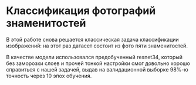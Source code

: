 # Классификация фотографий знаменитостей

В этой работе снова решается классическая задача классификации изображений: на этот раз датасет состоит из фото пяти знаменитостей.

В качестве модели использовался предобученный resnet34, который без заморозки слоев и прочей тонкой настройки смог довольно хорошо справиться с нашей задачей, выдав на валидационной выборке 98%-ю точность через 10 эпох обучения.
